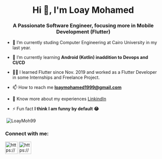 <h1 align="center">Hi 👋, I'm Loay Mohamed</h1>
<h3 align="center">A Passionate Software Engineer, focusing more in Mobile Development (Flutter)</h3>


- 🔭 I’m currently studing Computer Engineering at Cairo University in my last year.

- 🌱 I’m currently learning **Android (Kotlin) inaddition to Devops and CI/CD**

- 👨‍💻 I learned Flutter since Nov. 2019 and worked as a Flutter Developer in some Internships and Freelance Project.

- 📫 How to reach me **loaymohamed1999@gmail.com**

- 📄 Know more about my experiences [LinkindIn](https://www.linkedin.com/in/loay-mohamed-574464182/)

- ⚡ Fun fact **I think I am funny by default 😂**


<p>&nbsp;<img align="center" src="https://github-readme-stats.vercel.app/api?username=LoayMoh99&show_icons=true&locale=en" alt="LoayMoh99" /></p>

<h3 align="left">Connect with me:</h3>
<p align="left">
<a href="https://linkedin.com/in/loay-mohamed-574464182/" target="blank"><img align="center" src="https://img.icons8.com/fluent/96/000000/linkedin.png" alt="https://www.linkedin.com/in/loay-mohamed-574464182/" height="40" width="40" /></a>
<a href="https://facebook.com/loay.mohamed.11.99" target="blank"><img align="center" src="https://img.icons8.com/fluent/96/000000/facebook-new.png" alt="https://www.facebook.com/loay.mohamed.11.99" height="40" width="40" /></a>
</p>

